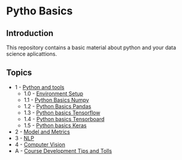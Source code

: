 # Pytho Basics

## Introduction

This repository contains a basic material about python and your data science aplicattions.


## Topics

 * 1 - [Python and tools](Python_and_Tools/README.md)
   * 1.0 - [Environment Setup](Python_and_Tools/Environment_Setup/Readme.md)
   * 1.1 - [Python Basics Numpy](Python_and_Tools/Python_Basics_Numpy/Readme.md)
   * 1.2 - [Python Basics Pandas](Python_and_Tools/Python_Basics_Pandas/Readme.md)
   * 1.3 - [Python basics Tensorflow](Python_and_Tools/Python_Basics_Tensorflow/Readme.md)
   * 1.4 - [Python basics Tensorboard](Python_and_Tools/Python_Basics_Tensorboard/Readme.md)
   * 1.5 - [Python basics Keras](Python_and_Tools/Python_Basics_Keras/Readme.md)
 * 2 - [Model and Metrics](Model_and_Metrics/Readme.md)   
 * 3 - [NLP](NLP/README.md)   
 * 4 - [Computer Vision](Computer_Vision/Readme.md)   
 * A - [Course Development Tips and Tolls](Course_Development_Tips_and_Tolls/Readme.md)
 